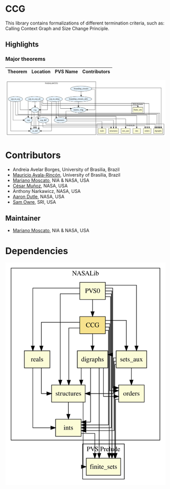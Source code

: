 # CCG

This library contains formalizations of different termination criteria, such as: Calling Context Graph and Size Change Principle.

## Highlights

### Major theorems

| Theorem | Location | PVS Name | Contributors |
| --- | --- | --- | --- |


![dependency graph](./CCG-zoomed.svg "Dependency Graph")

# Contributors
* Andreia Avelar Borges, University of Brasilia, Brazil
* [Mauricio Ayala-Rincón](http://www.mat.unb.br/~ayala), University of Brasilia, Brazil
* [Mariano Moscato](https://www.nianet.org/directory/research-staff/mariano-moscato/), NIA & NASA, USA
* [César Muñoz](http://shemesh.larc.nasa.gov/people/cam), NASA, USA
* Anthony Narkawicz, NASA, USA
* [Aaron Dutle](http://shemesh.larc.nasa.gov/people/amd), NASA, USA
* [Sam Owre](http://www.csl.sri.com/users/owre), SRI, USA

## Maintainer
* [Mariano Moscato](https://www.nianet.org/directory/research-staff/mariano-moscato/), NIA & NASA, USA

# Dependencies
![dependency graph](./CCG.svg "Dependency Graph")
